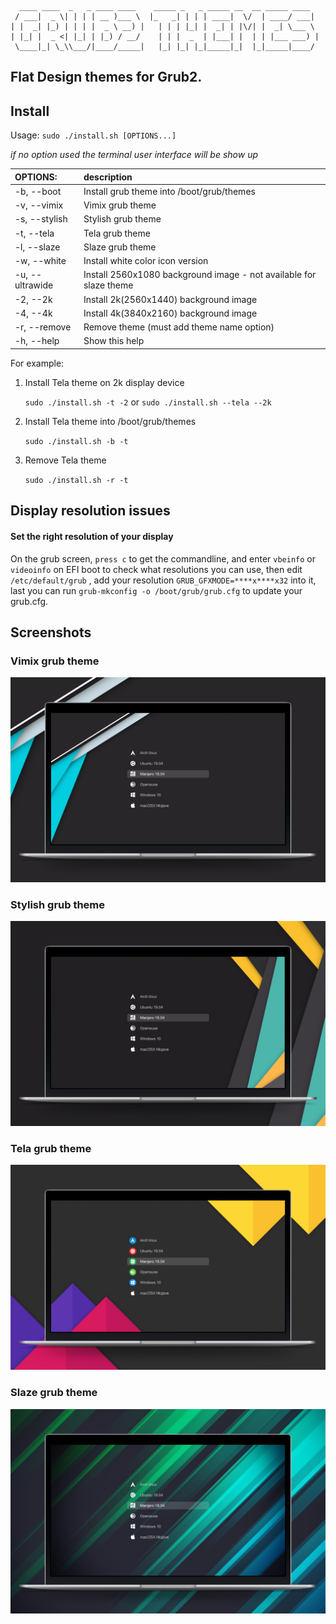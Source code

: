 ```
  ____ ____  _   _ ____ ____    _____ _   _ _____ __  __ _____ ____
 / ___|  _ \| | | | __ )___ \  |_   _| | | | ____|  \/  | ____/ ___|
| |  _| |_) | | | |  _ \ __) |   | | | |_| |  _| | |\/| |  _| \___ \
| |_| |  _ <| |_| | |_) / __/    | | |  _  | |___| |  | | |___ ___) |
 \____|_| \_\\___/|____/_____|   |_| |_| |_|_____|_|  |_|_____|____/

```

## Flat Design themes for Grub2.

## Install

Usage:  `sudo ./install.sh [OPTIONS...]`

_if no option used the terminal user interface will be show up_

|  OPTIONS:          | description |
|:-------------------|:-------------|
| -b, --boot         | Install grub theme into /boot/grub/themes |
| -v, --vimix        | Vimix grub theme |
| -s, --stylish      | Stylish grub theme |
| -t, --tela         | Tela grub theme |
| -l, --slaze        | Slaze grub theme |
| -w, --white        | Install white color icon version |
| -u, --ultrawide    | Install 2560x1080 background image - not available for slaze theme|
| -2, --2k           | Install 2k(2560x1440) background image |
| -4, --4k           | Install 4k(3840x2160) background image |
| -r, --remove       | Remove theme (must add theme name option) |
| -h, --help         | Show this help |

For example:

1. Install Tela theme on 2k display device

    `sudo ./install.sh -t -2`
    or
    `sudo ./install.sh --tela --2k`

2. Install Tela theme into /boot/grub/themes

    `sudo ./install.sh -b -t`

3. Remove Tela theme

    `sudo ./install.sh -r -t`

## Display resolution issues

#### Set the right resolution of your display

On the grub screen, `press c` to get the commandline, and enter `vbeinfo` or `videoinfo` on EFI boot to check what resolutions you can use, then edit `/etc/default/grub` , add your resolution `GRUB_GFXMODE=****x****x32` into it, last you can run `grub-mkconfig -o /boot/grub/grub.cfg` to update your grub.cfg.

## Screenshots

### Vimix grub theme

![vimix grub theme](screenshots/grub-theme-vimix.jpg?raw=true)

### Stylish grub theme

![Stylish grub theme](screenshots/grub-theme-stylish.jpg?raw=true)

### Tela grub theme

![Tela grub theme](screenshots/grub-theme-tela.jpg?raw=true)

### Slaze grub theme

![Slaze grub theme](screenshots/grub-theme-slaze.jpg?raw=true)
